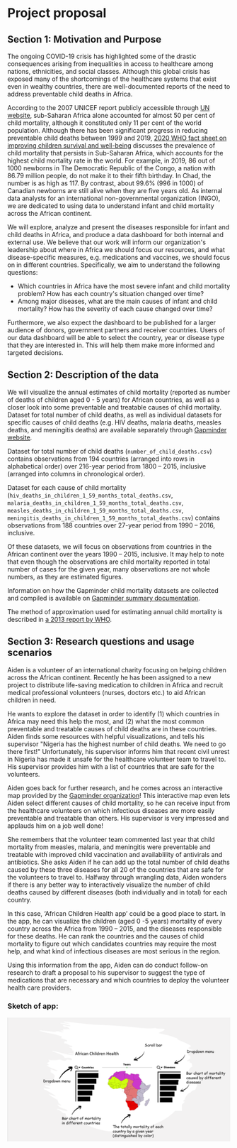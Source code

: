 # Project proposal

## Section 1: Motivation and Purpose

The ongoing COVID-19 crisis has highlighted some of the drastic consequences arising from inequalities in access to healthcare among nations, ethnicities, and social classes. Although this global crisis has exposed many of the shortcomings of the healthcare systems that exist even in wealthy countries, there are well-documented reports of the need to address preventable child deaths in Africa. 

According to the 2007 UNICEF report publicly accessible through [UN website](https://www.un.org/en/chronicle/article/reducing-child-mortality-challenges-africa), sub-Saharan Africa alone accounted for almost 50 per cent of child mortality, although it constituted only 11 per cent of the world population. Although there has been significant progress in reducing preventable child deaths between 1999 and 2019, [2020 WHO fact sheet on improving children survival and well-being](https://www.who.int/en/news-room/fact-sheets/detail/children-reducing-mortality) discusses the prevalence of child mortality that persists in Sub-Saharan Africa, which accounts for the highest child mortality rate in the world. For example, in 2019, 86 out of 1000 newborns in The Democratic Republic of the Congo, a nation with 86.79 million people, do not make it to their fifth birthday. In Chad, the number is as high as 117. By contrast, about 99.6% (996 in 1000) of Canadian newborns are still alive when they are five years old. As internal data analysts for an international non-governmental organization (INGO), we are dedicated to using data to understand infant and child mortality across the African continent. 

We will explore, analyze and present the diseases responsible for infant and child deaths in Africa, and produce a data dashboard for both internal and external use. We believe that our work will inform our organization's leadership about where in Africa we should focus our resources, and what disease-specific measures, e.g. medications and vaccines, we should focus on in different countries. Specifically, we aim to understand the following questions: 

 - Which countries in Africa have the most severe infant and child mortality problem? How has each country's situation changed over time?
 - Among major diseases, what are the main causes of infant and child mortality? How has the severity of each cause changed over time?

Furthermore, we also expect the dashboard to be published for a larger audience of donors, government partners and receiver countries. Users of our data dashboard will be able to select the country, year or disease type that they are interested in. This will help them make more informed and targeted decisions. 


## Section 2: Description of the data

We will visualize the annual estimates of child mortality (reported as number of deaths of children aged 0 - 5 years) for African countries, as well as a closer look into some preventable and treatable causes of child mortality. Dataset for total number of child deaths, as well as individual datasets for specific causes of child deaths (e.g. HIV deaths, malaria deaths, measles deaths, and meningitis deaths) are available separately through [Gapminder website](https://www.gapminder.org/data).

Dataset for total number of child deaths (`number_of_child_deaths.csv`) contains observations from 194 countries (arranged into rows in alphabetical order) over 216-year period from 1800 – 2015, inclusive (arranged into columns in chronological order). 

Dataset for each cause of child mortality (`hiv_deaths_in_children_1_59_months_total_deaths.csv`, `malaria_deaths_in_children_1_59_months_total_deaths.csv`, `measles_deaths_in_children_1_59_months_total_deaths.csv`, `meningitis_deaths_in_children_1_59_months_total_deaths.csv`) contains observations from 188 countries over 27-year period from 1990 – 2016, inclusive.  

Of these datasets, we will focus on observations from countries in the African continent over the years 1990 – 2015, inclusive. It may help to note that even though the observations are child mortality reported in total number of cases for the given year, many observations are not whole numbers, as they are estimated figures.

Information on how the Gapminder child mortality datasets are collected and compiled is available on [Gapminder summary documentation](https://www.gapminder.org/data/documentation/gd005/).

The method of approximation used for estimating annual child mortality is described in [a 2013 report by WHO](https://www.who.int/gho/child_health/mortality/ChildCME_method.pdf).



## Section 3: Research questions and usage scenarios

Aiden is a volunteer of an international charity focusing on helping children across the African continent. Recently he has been assigned to a new project to distribute life-saving medication to children in Africa and recruit medical professional volunteers (nurses, doctors etc.) to aid African children in need. 

He wants to explore the dataset in order to identify (1) which countries in Africa may need this help the most, and (2) what the most common preventable and treatable causes of child deaths are in these countries. Aiden finds some resources with helpful visualizations, and tells his supervisor "Nigeria has the highest number of child deaths. We need to go there first!" Unfortunately, his supervisor informs him that recent civil unrest in Nigeria has made it unsafe for the healthcare volunteer team to travel to. His supervisor provides him with a list of countries that are safe for the volunteers.

Aiden goes back for further research, and he comes across an interactive map provided by the [Gapminder organization](https://www.gapminder.org/tools/#$state$marker$color$which=all_causes_deaths_in_children_1_59_months_total_deaths&use=indicator&scaleType=genericLog&spaceRef:null;;;&chart-type=map)! This interactive map even lets Aiden select different causes of child mortality, so he can receive input from the healthcare volunteers on which infectious diseases are more easily preventable and treatable than others. His supervisor is very impressed and applauds him on a job well done! 

She remembers that the volunteer team commented last year that child mortality from measles, malaria, and meningitis were preventable and treatable with improved child vaccination and availablility of antivirals and antibiotics. She asks Aiden if he can add up the total number of child deaths caused by these three diseases for all 20 of the countries that are safe for the volunteers to travel to. Halfway through wrangling data, Aiden wonders if there is any better way to interactively visualize the number of child deaths caused by different diseases (both individually and in total) for each country.

In this case, ‘African Children Health app’ could be a good place to start. In the app, he can visualize the children (aged 0 -5 years) mortality of every country across the Africa from 1990 – 2015, and the diseases responsible for these deaths. He can rank the countries and the causes of child mortality to figure out which candidates countries may require the most help, and what kind of infectious diseases are most serious in the region. 

Using this information from the app, Aiden can do conduct follow-on research to draft a proposal to his supervisor to suggest the type of medications that are necessary and which countries to deploy the volunteer health care providers.

### Sketch of app:

![](app_sketch.PNG)